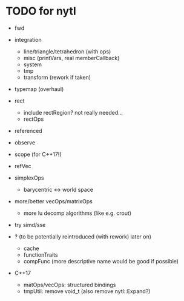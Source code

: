 TODO for nytl
=============

- fwd
- integration
	- line/triangle/tetrahedron (with ops)
	- misc (printVars, real memberCallback)
	- system
	- tmp
	- transform (rework if taken)
- typemap (overhaul)
- rect
	- include rectRegion? not really needed...
	- rectOps
- referenced
- observe
- scope (for C++17!)
- refVec
- simplexOps
	- barycentric <-> world space
- more/better vecOps/matrixOps
	- more lu decomp algorithms (like e.g. crout)
- try simd/sse

- ? (to be potentially reintroduced (with rework) later on)
	- cache
	- functionTraits
	- compFunc (more descriptive name would be good if possible)

- C++17
	- matOps/vecOps: structured bindings
	- tmpUtil: remove void_t (also remove nytl::Expand?)
